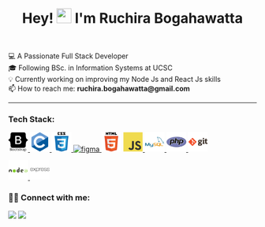 <h1 align="center">Hey! <img src="https://raw.githubusercontent.com/MartinHeinz/MartinHeinz/master/wave.gif" width="30px"
        height="30px">
    I'm Ruchira Bogahawatta
</h1>
<br>
<p align="left">
    💻 A Passionate Full Stack Developer<br>
    🎓 Following BSc. in Information Systems at UCSC<br>
    💡 Currently working on improving my Node Js and React Js skills<br>
    📫 How to reach me: <b>ruchira.bogahawatta@gmail.com </b><br>
</p>
<hr>

<h3 align="left">Tech Stack:</h3>
<p align="left"><a href="https://getbootstrap.com" target="_blank" rel="noreferrer"> <img
            src="https://raw.githubusercontent.com/devicons/devicon/master/icons/bootstrap/bootstrap-plain-wordmark.svg"
            alt="bootstrap" width="40" height="40" /></a><a href="https://www.cprogramming.com/" target="_blank" rel="noreferrer">
        <img src="https://raw.githubusercontent.com/devicons/devicon/master/icons/c/c-original.svg" alt="c" width="40"
            height="40" /> </a>
    <a href="https://www.w3schools.com/css/" target="_blank" rel="noreferrer">
        <img src="https://raw.githubusercontent.com/devicons/devicon/master/icons/css3/css3-original-wordmark.svg"
            alt="css3" width="40" height="40" /> </a>
    <a href="https://www.figma.com/" target="_blank" rel="noreferrer">
        <img src="https://www.vectorlogo.zone/logos/figma/figma-icon.svg" alt="figma" width="40" height="40" />
    </a><a href="https://www.w3.org/html/" target="_blank" rel="noreferrer">
        <img src="https://raw.githubusercontent.com/devicons/devicon/master/icons/html5/html5-original-wordmark.svg"
             alt="html5" width="40" height="40" /></a> <a href="https://developer.mozilla.org/en-US/docs/Web/JavaScript" target="_blank" rel="noreferrer"> 
        <img src="https://raw.githubusercontent.com/devicons/devicon/master/icons/javascript/javascript-original.svg"
            alt="javascript" width="40" height="40" /> </a> <a href="https://www.mysql.com/" target="_blank" rel="noreferrer"> <img
            src="https://raw.githubusercontent.com/devicons/devicon/master/icons/mysql/mysql-original-wordmark.svg"
            alt="mysql" width="40" height="40" />
    </a> <a href="https://www.php.net" target="_blank" rel="noreferrer">
        <img src="https://raw.githubusercontent.com/devicons/devicon/master/icons/php/php-original.svg" alt="php"
            width="40" height="40" /> </a>
        <a href="https://git-scm.com/" target="_blank" rel="noreferrer">
        <img src="https://github.com/devicons/devicon/blob/master/icons/git/git-original-wordmark.svg" alt="Git"
            width="40" height="40" /></a></p>
            <a href="https://nodejs.org" target="_blank"> <img src="https://raw.githubusercontent.com/devicons/devicon/master/icons/nodejs/nodejs-original-wordmark.svg" alt="nodejs" width="40" height="40"/> </a>
            <a href="https://expressjs.com" target="_blank"> <img src="https://raw.githubusercontent.com/devicons/devicon/master/icons/express/express-original-wordmark.svg" alt="express" width="40" height="40"/> </a>
<h3 align="left">🤝🏻 Connect with me:</h3>
<div align="left">
    <a href="https://www.linkedin.com/in/ruchira-bogahawatta"><img
            src="https://img.shields.io/badge/-Ruchira%20Bogahawatta-0077B5?style=flat&logo=Linkedin&logoColor=white" /></a>
    <a href="https://facebook.com/ruchira.bogahawatta/"><img
            src="https://img.shields.io/badge/-Ruchira%20Bogahawatta-1877F2?style=flat&logo=Facebook&logoColor=white" /></a>
</div>
